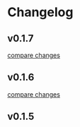 # Changelog


## v0.1.7

[compare changes](https://github.com/Enternikot/NuxtAnime/compare/v0.1.6...v0.1.7)

## v0.1.6

[compare changes](https://github.com/Enternikot/NuxtAnime/compare/v0.1.5...v0.1.6)

## v0.1.5

